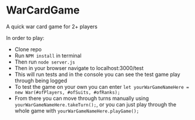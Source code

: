 # WarCardGame
A quick war card game for 2+ players

In order to play:
* Clone repo
* Run `NPM install` in terminal
* Then run `node server.js`
* Then in your browser navigate to localhost:3000/test
* This will run tests and in the console you can see the test game play through being logged
* To test the game on your own you can enter `let yourWarGameNameHere = new War(#ofPlayers, #ofSuits, #ofRanks);`
* From there you can move through turns manually using `yourWarGameNameHere.takeTurn();`, or you can just play through the whole game with `yourWarGameNameHere.playGame();`
